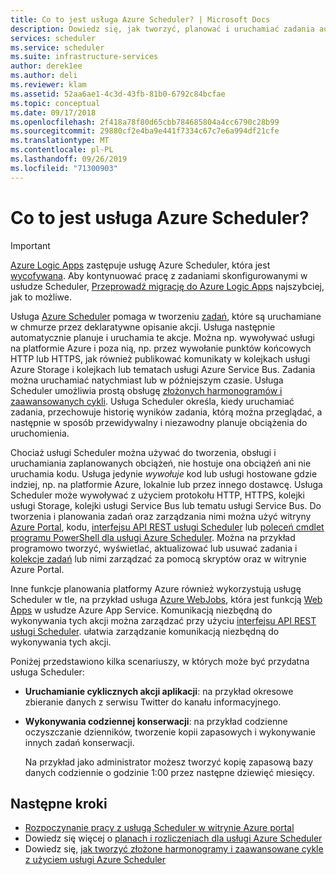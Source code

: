 ```yaml
---
title: Co to jest usługa Azure Scheduler? | Microsoft Docs
description: Dowiedz się, jak tworzyć, planować i uruchamiać zadania automatyczne, które wywołują usługi na platformie Azure i poza nią
services: scheduler
ms.service: scheduler
ms.suite: infrastructure-services
author: derek1ee
ms.author: deli
ms.reviewer: klam
ms.assetid: 52aa6ae1-4c3d-43fb-81b0-6792c84bcfae
ms.topic: conceptual
ms.date: 09/17/2018
ms.openlocfilehash: 2f418a78f80d65cbb784685804a4cc6790c28b99
ms.sourcegitcommit: 29880cf2e4ba9e441f7334c67c7e6a994df21cfe
ms.translationtype: MT
ms.contentlocale: pl-PL
ms.lasthandoff: 09/26/2019
ms.locfileid: "71300903"
---
```

# <a name="what-is-azure-scheduler"></a>Co to jest usługa Azure Scheduler?

> [!IMPORTANT]
> [Azure Logic Apps](../logic-apps/logic-apps-overview.md) zastępuje usługę Azure Scheduler, która jest [wycofywana](../scheduler/migrate-from-scheduler-to-logic-apps.md#retire-date). Aby kontynuować pracę z zadaniami skonfigurowanymi w usłudze Scheduler, [Przeprowadź migrację do Azure Logic Apps](../scheduler/migrate-from-scheduler-to-logic-apps.md) najszybciej, jak to możliwe.

Usługa [Azure Scheduler](https://azure.microsoft.com/services/scheduler/) pomaga w tworzeniu [zadań](../scheduler/scheduler-concepts-terms.md), które są uruchamiane w chmurze przez deklaratywne opisanie akcji. Usługa następnie automatycznie planuje i uruchamia te akcje. Można np. wywoływać usługi na platformie Azure i poza nią, np. przez wywołanie punktów końcowych HTTP lub HTTPS, jak również publikować komunikaty w kolejkach usługi Azure Storage i kolejkach lub tematach usługi Azure Service Bus. Zadania można uruchamiać natychmiast lub w późniejszym czasie. Usługa Scheduler umożliwia prostą obsługę [złożonych harmonogramów i zaawansowanych cykli](../scheduler/scheduler-advanced-complexity.md). Usługa Scheduler określa, kiedy uruchamiać zadania, przechowuje historię wyników zadania, którą można przeglądać, a następnie w sposób przewidywalny i niezawodny planuje obciążenia do uruchomienia.

Chociaż usługi Scheduler można używać do tworzenia, obsługi i uruchamiania zaplanowanych obciążeń, nie hostuje ona obciążeń ani nie uruchamia kodu. Usługa jedynie *wywołuje* kod lub usługi hostowane gdzie indziej, np. na platformie Azure, lokalnie lub przez innego dostawcę. Usługa Scheduler może wywoływać z użyciem protokołu HTTP, HTTPS, kolejki usługi Storage, kolejki usługi Service Bus lub tematu usługi Service Bus. Do tworzenia i planowania zadań oraz zarządzania nimi można użyć witryny [Azure Portal](../scheduler/scheduler-get-started-portal.md), kodu, [interfejsu API REST usługi Scheduler](https://docs.microsoft.com/rest/api/scheduler/) lub [poleceń cmdlet programu PowerShell dla usługi Azure Scheduler](scheduler-powershell-reference.md). Można na przykład programowo tworzyć, wyświetlać, aktualizować lub usuwać zadania i [kolekcje zadań](../scheduler/scheduler-concepts-terms.md) lub nimi zarządzać za pomocą skryptów oraz w witrynie Azure Portal.

Inne funkcje planowania platformy Azure również wykorzystują usługę Scheduler w tle, na przykład usługa [Azure WebJobs](../app-service/webjobs-create.md), która jest funkcją [Web Apps](https://azure.microsoft.com/services/app-service/web/) w usłudze Azure App Service. Komunikacją niezbędną do wykonywania tych akcji można zarządzać przy użyciu [interfejsu API REST usługi Scheduler](https://docs.microsoft.com/rest/api/scheduler/). ułatwia zarządzanie komunikacją niezbędną do wykonywania tych akcji.

Poniżej przedstawiono kilka scenariuszy, w których może być przydatna usługa Scheduler:

* **Uruchamianie cyklicznych akcji aplikacji**: na przykład okresowe zbieranie danych z serwisu Twitter do kanału informacyjnego.

* **Wykonywania codziennej konserwacji**: na przykład codzienne oczyszczanie dzienników, tworzenie kopii zapasowych i wykonywanie innych zadań konserwacji. 

  Na przykład jako administrator możesz tworzyć kopię zapasową bazy danych codziennie o godzinie 1:00 przez następne dziewięć miesięcy.

## <a name="next-steps"></a>Następne kroki

* [Rozpoczynanie pracy z usługą Scheduler w witrynie Azure portal](scheduler-get-started-portal.md)
* Dowiedz się więcej o [planach i rozliczeniach dla usługi Azure Scheduler](scheduler-plans-billing.md)
* Dowiedz się, [jak tworzyć złożone harmonogramy i zaawansowane cykle z użyciem usługi Azure Scheduler](scheduler-advanced-complexity.md)